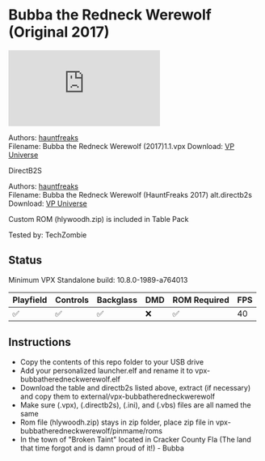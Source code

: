 # Bubba the Redneck Werewolf (Original 2017)

![Table Preview](https://www.vpforums.org/index.php?app=downloads&module=display&section=screenshot&record=116710&id=13158&full=1)

Authors: [hauntfreaks](https://www.vpforums.org/index.php?showuser=73849)  
Filename: Bubba the Redneck Werewolf (2017)1.1.vpx
Download: [VP Universe](https://www.vpforums.org/index.php?app=downloads&showfile=13158)

DirectB2S

Authors: [hauntfreaks](https://www.vpforums.org/index.php?showuser=73849)  
Filename: Bubba the Redneck Werewolf (HauntFreaks 2017) alt.directb2s
Download: [VP Universe](https://vpuniverse.com/files/file/22036-bubba-the-redneck-werewolf-hauntfreaks-2017-alt-b2s/)

Custom ROM (hlywoodh.zip) is included in Table Pack

Tested by: TechZombie

## Status 

Minimum VPX Standalone build: 10.8.0-1989-a764013

| Playfield | Controls | Backglass | DMD | ROM Required | FPS | 
|-----------|----------|-----------|-----|--------------|-----|
| :white_check_mark: | :white_check_mark: | :white_check_mark: | :x: | :white_check_mark: | 40 |

## Instructions

- Copy the contents of this repo folder to your USB drive
- Add your personalized launcher.elf and rename it to vpx-bubbatheredneckwerewolf.elf
- Download the table and directb2s listed above, extract (if necessary) and copy them to external/vpx-bubbatheredneckwerewolf
- Make sure (.vpx), (.directb2s), (.ini), and (.vbs) files are all named the same
- Rom file (hlywoodh.zip) stays in zip folder, place zip file in vpx-bubbatheredneckwerewolf/pinmame/roms
- In the town of "Broken Taint" located in Cracker County Fla (The land that time forgot and is damn proud of it!) - Bubba
